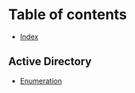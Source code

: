 # Table of contents

* [Index](README.md)

## Active Directory

* [Enumeration](active-directory/enumeration.md)
